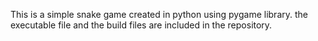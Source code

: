 This is a simple snake game created in python using pygame library.
the executable file and the build files are included in the repository.
